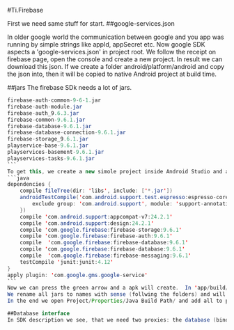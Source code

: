#Ti.Firebase

First we need same stuff for start.
##google-services.json

In older google world the communication between google and you app was running by simple strings like appId, appSecret etc. Now google SDK aspects a 'google-services.json' in project root.
We follow the receipt on firebase page, open the console and create a new project. In result we can download this json. If we create a folder android/platform/android and copy the json into, then it will be copied to native Android project at build time.

##jars
The firebase SDk needs a lot of jars. 
````java
firebase-auth-common-9-6-1.jar
firebase-auth-module.jar
firebase-auth_9.6.3.jar
firebase-common-9.6.1.jar
firebase-database-9.6.1.jar
firebase-database-connection-9.6.1.jar
firebase-storage_9.6.1.jar
playservice-base-9.6.1.jar
playservices-basement-9.6.1.jar
playservices-tasks-9.6.1.jar
```
To get this, we create a new simole project inside Android Studio and add all the needed stuff from receipt into gradle file like this:
```java
dependencies {
    compile fileTree(dir: 'libs', include: ['*.jar'])
    androidTestCompile('com.android.support.test.espresso:espresso-core:2.2.2', {
        exclude group: 'com.android.support', module: 'support-annotations'
    })
    compile 'com.android.support:appcompat-v7:24.2.1'
    compile 'com.android.support:design:24.2.1'
    compile 'com.google.firebase:firebase-storage:9.6.1'
    compile 'com.google.firebase:firebase-auth:9.6.1'
    compile  'com.google.firebase:firebase-database:9.6.1'
    compile 'com.google.firebase:firebase-database:9.6.1'
    compile  'com.google.firebase:firebase-messaging:9.6.1'
    testCompile 'junit:junit:4.12'
}
apply plugin: 'com.google.gms.google-service'
```
Now we can press the green arrow and a apk will create.  In 'app/build/intermediates/exploded-aar' we fold out all and will find folders with name 'jars'.
We rename all jars to names with sense (follwing the folders) and will get the list in the head of this chapter. Finally we can copy all jars to android/lib of our module.
In the end we open Project/Properties/Java Build Path/ and add all to path.

##Database interface
In SDK description we see, that we need two proxies: the database (binded on your endpoint) and a database reference.
